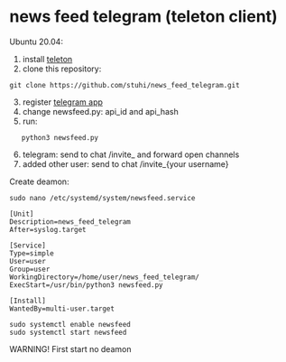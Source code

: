 # news feed telegram (teleton client)

Ubuntu 20.04:
1. install [teleton](https://github.com/LonamiWebs/Telethon)
2. clone this repository:
```
git clone https://github.com/stuhi/news_feed_telegram.git
```
3. register [telegram app](https://my.telegram.org)
4. change newsfeed.py: api_id and api_hash
5. run: 
```
   python3 newsfeed.py
```
6. telegram: send to chat /invite_ and forward open channels
7. added other user: send to chat /invite_{your username}

Create deamon:
```
sudo nano /etc/systemd/system/newsfeed.service
```

```
[Unit]
Description=news_feed_telegram
After=syslog.target

[Service]
Type=simple
User=user
Group=user
WorkingDirectory=/home/user/news_feed_telegram/
ExecStart=/usr/bin/python3 newsfeed.py

[Install]
WantedBy=multi-user.target
```

```
sudo systemctl enable newsfeed
sudo systemctl start newsfeed
```

WARNING! First start no deamon
